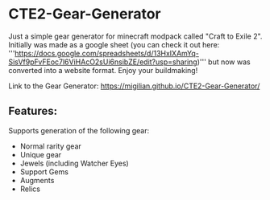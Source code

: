 # CTE2-Gear-Generator
Just a simple gear generator for minecraft modpack called "Craft to Exile 2". Initially was made as a google sheet (you can check it out here: 
'''https://docs.google.com/spreadsheets/d/13HxIXAmYq-SisVf9pFvFEoc7l6ViHAcO2sUi6nsibZE/edit?usp=sharing)'''
but now was converted into a website format. Enjoy your buildmaking!

Link to the Gear Generator: https://migilian.github.io/CTE2-Gear-Generator/

## Features:
Supports generation of the following gear:
* Normal rarity gear
* Unique gear
* Jewels (including Watcher Eyes)
* Support Gems
* Augments
* Relics
